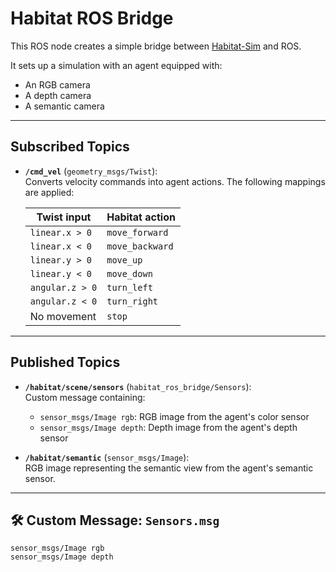 # Habitat ROS Bridge

This ROS node creates a simple bridge between [Habitat-Sim](https://github.com/facebookresearch/habitat-sim) and ROS.

It sets up a simulation with an agent equipped with:
- An RGB camera
- A depth camera
- A semantic camera

---

## Subscribed Topics

- **`/cmd_vel`** (`geometry_msgs/Twist`):  
  Converts velocity commands into agent actions. The following mappings are applied:

  | Twist input            | Habitat action     |
  |------------------------|--------------------|
  | `linear.x > 0`         | `move_forward`     |
  | `linear.x < 0`         | `move_backward`    |
  | `linear.y > 0`         | `move_up`          |
  | `linear.y < 0`         | `move_down`        |
  | `angular.z > 0`        | `turn_left`        |
  | `angular.z < 0`        | `turn_right`       |
  | No movement            | `stop`             |

---

## Published Topics

- **`/habitat/scene/sensors`** (`habitat_ros_bridge/Sensors`):  
  Custom message containing:
  - `sensor_msgs/Image rgb`: RGB image from the agent's color sensor
  - `sensor_msgs/Image depth`: Depth image from the agent's depth sensor

- **`/habitat/semantic`** (`sensor_msgs/Image`):  
  RGB image representing the semantic view from the agent's semantic sensor.

---

## 🛠 Custom Message: `Sensors.msg`

```msg
sensor_msgs/Image rgb
sensor_msgs/Image depth
